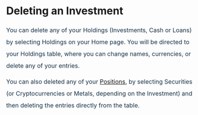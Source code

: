 # Deleting an Investment

<p "helvetica="" -webkit-text-stroke-width:="" 0px;="" 2;="" 400;="" arial,="" font-style:="" font-variant-caps:="" font-variant-ligatures:="" font-weight:="" initial;="" justify;"="" letter-spacing:="" neue",="" none;="" normal;="" orphans:="" roboto,="" sans-serif;="" segoe="" style="box-sizing: border-box; margin: 0px 0px 8pt 0in; font-size: 15px; line-height: 30px; word-break: normal; overflow-wrap: break-word; color: rgb(24, 50, 71); font-family: -apple-system, BlinkMacSystemFont, " text-align:="" text-decoration-color:="" text-decoration-style:="" text-decoration-thickness:="" text-indent:="" text-transform:="" ui",="" white-space:="" widows:="" word-spacing:=""><span dir="ltr" style="box-sizing: border-box; font-size: 16px; line-height: 32px;">You can delete any of your Holdings (Investments, Cash or Loans) by selecting Holdings on your Home page. You will be directed to your Holdings table, where you can change names, currencies, or delete any of your entries.</span></p>

<p "helvetica="" -webkit-text-stroke-width:="" 0px;="" 2;="" 400;="" arial,="" font-style:="" font-variant-caps:="" font-variant-ligatures:="" font-weight:="" initial;="" justify;"="" letter-spacing:="" neue",="" none;="" normal;="" orphans:="" roboto,="" sans-serif;="" segoe="" style="box-sizing: border-box; margin: 0px 0px 8pt 0in; font-size: 15px; line-height: 30px; word-break: normal; overflow-wrap: break-word; color: rgb(24, 50, 71); font-family: -apple-system, BlinkMacSystemFont, " text-align:="" text-decoration-color:="" text-decoration-style:="" text-decoration-thickness:="" text-indent:="" text-transform:="" ui",="" white-space:="" widows:="" word-spacing:=""><span dir="ltr" style="box-sizing: border-box; font-size: 16px; line-height: 32px;">You can also deleted any of your <a href="https://support.exirio.com/en/support/solutions/articles/80000882586">Positions</a>, by selecting Securities (or Cryptocurrencies or Metals, depending on the Investment) and then deleting the entries directly from the table.&nbsp;</span></p>